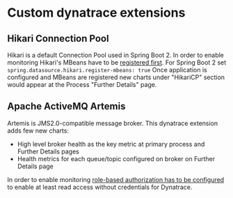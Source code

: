
# Custom dynatrace extensions
## Hikari Connection Pool
Hikari is a default Connection Pool used in Spring Boot 2. In order to enable monitoring Hikari's MBeans have to be [registered first](https://github.com/brettwooldridge/HikariCP/wiki/MBean-%28JMX%29-Monitoring-and-Management). For Spring Boot 2 set  `spring.datasource.hikari.register-mbeans: true`
Once application is configured and MBeans are registered new charts under "HikariCP" section would appear at the Process "Further Details" page.
## Apache ActiveMQ Artemis
Artemis is JMS2.0-compatible message broker. This dynatrace extension adds few new charts:

 - High level broker health as the key metric at primary process and Further Details pages
 - Health metrics for each queue/topic configured on broker on Further Details page

In order to enable monitoring [role-based authorization has to be configured](https://activemq.apache.org/components/artemis/documentation/latest/management.html#role-based-authorisation-for-jmx) to enable at least read access without credentials for Dynatrace.
